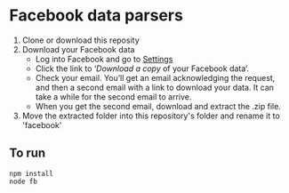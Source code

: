 # Facebook data parsers

1. Clone or download this reposity
2. Download your Facebook data
	- Log into Facebook and go to [Settings](https://www.facebook.com/settings)
	- Click the link to ‘_Download a copy_ of your Facebook data’.
	- Check your email. You’ll get an email acknowledging the request, and then a second email with a link to download your data. It can take a while for the second email to arrive.
	- When you get the second email, download and extract the .zip file.
3. Move the extracted folder into this repository's folder and rename it to 'facebook'

## To run

```
npm install
node fb
```